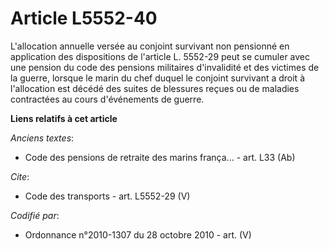 # Article L5552-40

L'allocation annuelle versée au conjoint survivant non pensionné en application des dispositions de l'article L. 5552-29 peut
se cumuler avec une pension du code des pensions militaires d'invalidité et des victimes de la guerre, lorsque le marin du
chef duquel le conjoint survivant a droit à l'allocation est décédé des suites de blessures reçues ou de maladies contractées
au cours d'événements de guerre.

**Liens relatifs à cet article**

_Anciens textes_:

  - Code des pensions de retraite des marins frança... - art. L33 (Ab)

_Cite_:

  - Code des transports - art. L5552-29 (V)

_Codifié par_:

  - Ordonnance n°2010-1307 du 28 octobre 2010 - art. (V)
